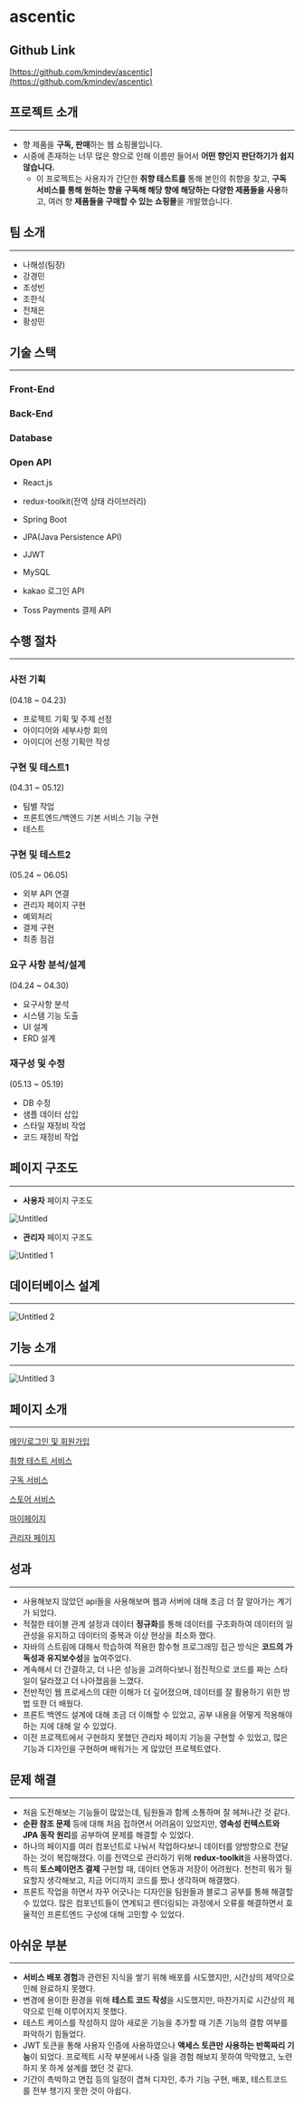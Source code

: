 # ascentic

## Github Link



[https://github.com/kmindev/ascentic](https://github.com/kmindev/ascentic)

## 프로젝트 소개

---

- 향 제품을 **구독, 판매**하는 웹 쇼핑몰입니다.
- 시중에 존재하는 너무 많은 향으로 인해 이름만 들어서 **어떤 향인지 판단하기가 쉽지 않습니다.**
    - 이 프로젝트는 사용자가 간단한 **취향 테스트를** 통해 본인의 취향을 찾고, **구독 서비스를 통해 원하는 향을 구독해 해당 향에 해당하는 다양한 제품들을 사용**하고, 여러 향 **제품들을 구매할 수 있는 쇼핑몰**을 개발했습니다.

## 팀 소개

---

- 나해성(팀장)
- 강경민
- 조성빈
- 조한식
- 전채은
- 황성민

## 기술 스택

---

### Front-End

### Back-End

### Database

### Open API

- React.js
- redux-toolkit(전역 상태 라이브러리)

- Spring Boot
- JPA(Java Persistence API)
- JJWT

- MySQL

- kakao 로그인 API
- Toss Payments 결제 API

## 수행 절차

---

### 사전 기획

(04.18 ~ 04.23)

- 프로젝트 기획 및 주제 선정
- 아이디어와 세부사항 회의
- 아이디어 선정 기획안 작성

### 구현 및 테스트1

(04.31 ~ 05.12)

- 팀별 작업
- 프론트엔드/백엔드 기본 서비스 기능 구현
- 테스트

### 구현 및 테스트2

(05.24 ~ 06.05)

- 외부 API 연결
- 관리자 페이지 구현
- 예외처리
- 결제 구현
- 최종 점검

### 요구 사항 분석/설계

(04.24 ~ 04.30)

- 요구사항 분석
- 시스템 기능 도출
- UI 설계
- ERD 설계

### 재구성 및 수정

(05.13 ~ 05.19)

- DB 수정
- 샘플 데이터 삽입
- 스타일 재정비 작업
- 코드 재정비 작업

## 페이지 구조도

---

- **사용자** 페이지 구조도

![Untitled](https://github.com/kmindev/ascentic/assets/97210232/9f8ecce4-337d-4a43-87b8-7cf95a191a9d)



- **관리자** 페이지 구조도

![Untitled 1](https://github.com/kmindev/ascentic/assets/97210232/368d38c1-889b-46ea-854f-1cd26b25b25d)


## 데이터베이스 설계

---

![Untitled 2](https://github.com/kmindev/ascentic/assets/97210232/6e3d9e64-ed40-4255-921f-e4085a59747e)


## 기능 소개

---

![Untitled 3](https://github.com/kmindev/ascentic/assets/97210232/4824f29a-51a3-4675-884d-58f2cb56f0df)


## 페이지 소개

---

[메인/로그인 및 회원가입](https://www.notion.so/27fd32fa5c6a44cb8f6eea3ffb278dc8?pvs=21)

[취향 테스트 서비스](https://www.notion.so/adcba36f91fd40c4801e2903762f35e1?pvs=21)

[구독 서비스](https://www.notion.so/41e8cc68e0fa4f0d8b44ac1202b0be87?pvs=21)

[스토어 서비스](https://www.notion.so/4ceb0d2b628940928e287fc5556b32bd?pvs=21)

[마이페이지](https://www.notion.so/076d880ddb6f4b13be0b0c10415b3e54?pvs=21)

[관리자 페이지](https://www.notion.so/c5963d5aa0c34023bd968e85e4ea6d39?pvs=21)

## 성과

---

- 사용해보지 않았던 api들을 사용해보며 웹과 서버에 대해 조금 더 잘 알아가는 계기가 되었다.
- 적절한 테이블 관계 설정과 데이터 **정규화**를 통해 데이터를 구조화하여 데이터의 일관성을 유지하고 데이터의 중복과 이상 현상을 최소화 했다.
- 자바의 스트림에 대해서 학습하여 적용한 함수형 프로그래밍 접근 방식은 **코드의 가독성과 유지보수성**을 높여주었다.
- 계속해서 더 간결하고, 더 나은 성능을 고려하다보니 점진적으로 코드를 짜는 스타일이 달라졌고 더 나아졌음을 느꼈다.
- 전반적인 웹 프로세스의 대한 이해가 더 깊어졌으며, 데이터를 잘 활용하기 위한 방법 또한 더 배웠다.
- 프론트 백엔드 설계에 대해 조금 더 이해할 수 있었고, 공부 내용을 어떻게 적용해야하는 지에 대해 알 수 있었다.
- 이전 프로젝트에서 구현하지 못했던 관리자 페이지 기능을 구현할 수 있었고, 많은 기능과 디자인을 구현하며 배워가는 게 많았던 프로젝트였다.

## 문제 해결

---

- 처음 도전해보는 기능들이 많았는데, 팀원들과 함께 소통하며 잘 헤쳐나간 것 같다.
- **순환 참조 문제** 등에 대해 처음 접하면서 어려움이 있었지만, **영속성 컨텍스트와 JPA 동작 원리**를 공부하여 문제를 해결할 수 있었다.
- 하나의 페이지를 여러 컴포넌트로 나눠서 작업하다보니 데이터를 양방향으로 전달하는 것이 복잡해졌다. 이를 전역으로 관리하기 위해 **redux-toolkit**을 사용하였다.
- 특히 **토스페이먼츠 결제** 구현할 때, 데이터 연동과 저장이 어려웠다. 천천히 뭐가 필요할지 생각해보고, 지금 어디까지 코드를 짰나 생각하며 해결했다.
- 프론트 작업을 하면서 자꾸 어긋나는 디자인을 팀원들과 블로그 공부를 통해 해결할 수 있었다.
많은 컴포넌트들이 연계되고 렌더링되는 과정에서 오류를 해결하면서 효율적인 프론트엔드 구성에 대해 고민할 수 있었다.

## 아쉬운 부분

---

- **서비스 배포 경험**과 관련된 지식을 쌓기 위해 배포를 시도했지만, 시간상의 제약으로 인해 완료하지 못했다.
- 변경에 용이한 환경을 위해 **테스트 코드 작성**을 시도했지만, 마찬가지로 시간상의 제약으로 인해 이루어지지 못했다.
- 테스트 케이스를 작성하지 않아 새로운 기능을 추가할 때 기존 기능의 결함 여부를 파악하기 힘들었다.
- JWT 토큰을 통해 사용자 인증에 사용하였으나 **액세스 토큰만 사용하는 반쪽짜리 기능**이 되었다.
프로젝트 시작 부분에서 나중 일을 경험 해보지 못하여 막막했고, 노련하지 못 하게 설계를 했던 것 같다.
- 기간이 촉박하고 면접 등의 일정이 겹쳐 디자인, 추가 기능 구현, 배포,  테스트코드를 전부 챙기지 못한 것이 아쉽다.
